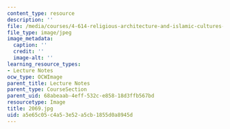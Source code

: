 ```yaml
---
content_type: resource
description: ''
file: /media/courses/4-614-religious-architecture-and-islamic-cultures-fall-2002/a5e65c05c4a53e52a5cb1855d0a8945d_2069.jpg
file_type: image/jpeg
image_metadata:
  caption: ''
  credit: ''
  image-alt: ''
learning_resource_types:
- Lecture Notes
ocw_type: OCWImage
parent_title: Lecture Notes
parent_type: CourseSection
parent_uid: 68abeaab-4eff-532c-e858-18d3ffb567bd
resourcetype: Image
title: 2069.jpg
uid: a5e65c05-c4a5-3e52-a5cb-1855d0a8945d
---
```

